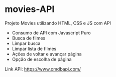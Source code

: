 # movies-API
Projeto Movies utilizando HTML, CSS e JS com API

- Consumo de API com Javascript Puro
- Busca de filmes
- Limpar busca
- Limpar lista de filmes
- Ações de voltar e avançar página
- Opção de escolha de página

Link API: https://www.omdbapi.com/

